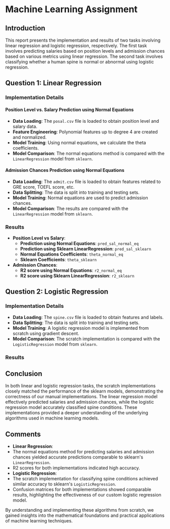 # Machine Learning Assignment

## Introduction
This report presents the implementation and results of two tasks involving linear regression and logistic regression, respectively. The first task involves predicting salaries based on position levels and admission chances based on various metrics using linear regression. The second task involves classifying whether a human spine is normal or abnormal using logistic regression.

## Question 1: Linear Regression

### Implementation Details
#### Position Level vs. Salary Prediction using Normal Equations
- **Data Loading**: The `posal.csv` file is loaded to obtain position level and salary data.
- **Feature Engineering**: Polynomial features up to degree 4 are created and normalized.
- **Model Training**: Using normal equations, we calculate the theta coefficients.
- **Model Comparison**: The normal equations method is compared with the `LinearRegression` model from `sklearn`.

#### Admission Chances Prediction using Normal Equations
- **Data Loading**: The `admit.csv` file is loaded to obtain features related to GRE score, TOEFL score, etc.
- **Data Splitting**: The data is split into training and testing sets.
- **Model Training**: Normal equations are used to predict admission chances.
- **Model Comparison**: The results are compared with the `LinearRegression` model from `sklearn`.

### Results
- **Position Level vs Salary**:
  - **Prediction using Normal Equations**: `pred_sal_normal_eq`
  - **Prediction using Sklearn LinearRegression**: `pred_sal_sklearn`
  - **Normal Equations Coefficients**: `theta_normal_eq`
  - **Sklearn Coefficients**: `theta_sklearn`
- **Admission Chances**:
  - **R2 score using Normal Equations**: `r2_normal_eq`
  - **R2 score using Sklearn LinearRegression**: `r2_sklearn`

## Question 2: Logistic Regression

### Implementation Details
- **Data Loading**: The `spine.csv` file is loaded to obtain features and labels.
- **Data Splitting**: The data is split into training and testing sets.
- **Model Training**: A logistic regression model is implemented from scratch using gradient descent.
- **Model Comparison**: The scratch implementation is compared with the `LogisticRegression` model from `sklearn`.

### Results


## Conclusion
In both linear and logistic regression tasks, the scratch implementations closely matched the performance of the sklearn models, demonstrating the correctness of our manual implementations. The linear regression model effectively predicted salaries and admission chances, while the logistic regression model accurately classified spine conditions. These implementations provided a deeper understanding of the underlying algorithms used in machine learning models.

## Comments
- **Linear Regression**:
- The normal equations method for predicting salaries and admission chances yielded accurate predictions comparable to sklearn's `LinearRegression`.
- R2 scores for both implementations indicated high accuracy.
- **Logistic Regression**:
- The scratch implementation for classifying spine conditions achieved similar accuracy to sklearn's `LogisticRegression`.
- Confusion matrices for both implementations showed comparable results, highlighting the effectiveness of our custom logistic regression model.

By understanding and implementing these algorithms from scratch, we gained insights into the mathematical foundations and practical applications of machine learning techniques.